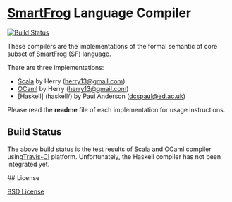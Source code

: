 # [SmartFrog](http://smartfrog.org) Language Compiler

[![Build Status](https://travis-ci.org/herry13/smartfrog-lang.svg?branch=master)](https://travis-ci.org/herry13/smartfrog-lang)

These compilers are the implementations of the formal semantic of core subset of [SmartFrog](http://smartfrog.org) (SF) language.

There are three implementations:

- [Scala](scala/) by Herry (herry13@gmail.com)
- [OCaml](ocaml/) by Herry (herry13@gmail.com)
- [Haskell] (haskell/) by Paul Anderson (dcspaul@ed.ac.uk)

Please read the **readme** file of each implementation for usage instructions.


## Build Status

The above build status is the test results of Scala and OCaml compiler using[Travis-CI](https://travis-ci.org/herry13/smartfrog-lang) platform. Unfortunately, the Haskell compiler has not been integrated yet.


## License

[BSD License](https://raw.githubusercontent.com/herry13/smartfrog-lang/master/LICENSE)
